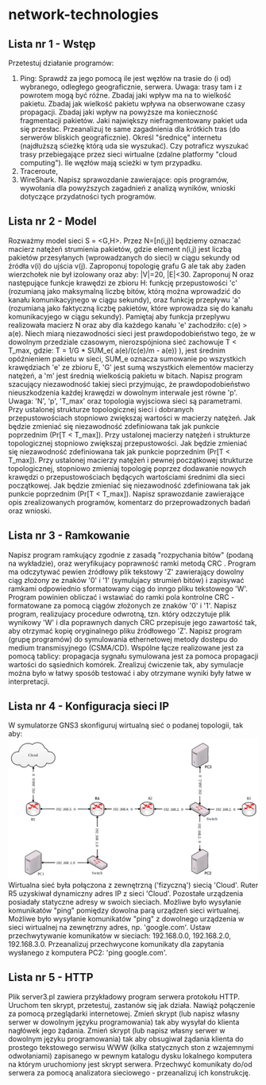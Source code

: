 # network-technologies

## Lista nr 1 - Wstęp

Przetestuj działanie programów:

1. Ping: Sprawdź za jego pomocą ile jest węzłów na trasie do (i od) wybranego, odległego geograficznie, serwera. Uwaga: trasy tam i z powrotem mogą być różne. Zbadaj jaki wpływ ma na to wielkość pakietu. Zbadaj jak wielkość pakietu wpływa na obserwowane czasy propagacji. Zbadaj jaki wpływ na powyższe ma konieczność fragmentacji pakietów. Jaki największy niefragmentowany pakiet uda się przesłac. Przeanalizuj te same zagadnienia dla krótkich tras (do serwerów bliskich geograficznie). Określ "średnicę" internetu (najdłuższą sćieżkę którą uda sie wyszukać). Czy potraficz wyszukać trasy przebiegające przez sieci wirtualne (zdalne platformy "cloud computing"). Ile węzłów mają scieżki w tym przypadku.
2. Traceroute,
3. WireShark.
Napisz sprawozdanie zawierające: opis programów, wywołania dla powyższych zagadnień z analizą wyników, wnioski dotyczące przydatności tych programów.

## Lista nr 2 - Model

Rozważmy model sieci S = <G,H>. Przez N=[n(i,j)] będziemy oznaczać macierz natężeń strumienia pakietów, gdzie element n(i,j) jest liczbą pakietów przesyłanych (wprowadzanych do sieci) w ciągu sekundy od źródła v(i) do ujścia v(j).
Zaproponuj topologię grafu G ale tak aby żaden wierzchołek nie był izolowany oraz aby: |V|=20, |E|<30. Zaproponuj N oraz następujące funkcje krawędzi ze zbioru H: funkcję przepustowości 'c' (rozumianą jako maksymalną liczbę bitów, którą można wprowadzić do kanału komunikacyjnego w ciągu sekundy), oraz funkcję przepływu 'a' (rozumianą jako faktyczną liczbę pakietów, które wprowadza się do kanału komunikacyjego w ciągu sekundy). Pamiętaj aby funkcja przeplywu realizowała macierz N oraz aby dla każdego kanału 'e' zachodziło: c(e) > a(e).
Niech miarą niezawodności sieci jest prawdopodobieństwo tego, że w dowolnym przedziale czasowym, nierozspójniona sieć zachowuje T < T_max, gdzie: T = 1/G * SUM_e( a(e)/(c(e)/m - a(e)) ), jest średnim opóźnieniem pakietu w sieci, SUM_e oznacza sumowanie po wszystkich krawędziach 'e' ze zbioru E, 'G' jest sumą wszystkich elementów macierzy natężeń, a 'm' jest średnią wielkością pakietu w bitach. Napisz program szacujący niezawodność takiej sieci przyjmując, że prawdopodobieństwo nieuszkodzenia każdej krawędzi w dowolnym interwale jest równe 'p'. Uwaga: 'N', 'p', 'T_max' oraz topologia wyjsciowa sieci są parametrami.
Przy ustalonej strukturze topologicznej sieci i dobranych przepustowościach stopniowo zwiększaj wartości w macierzy natężeń. Jak będzie zmieniać się niezawodność zdefiniowana tak jak punkcie poprzednim (Pr[T < T_max]).
Przy ustalonej macierzy natężeń i strukturze topologicznej stopniowo zwiększaj przepustowości. Jak będzie zmieniać się niezawodność zdefiniowana tak jak punkcie poprzednim (Pr[T < T_max]).
Przy ustalonej macierzy natężeń i pewnej początkowej strukturze topologicznej, stopniowo zmieniaj topologię poprzez dodawanie nowych krawędzi o przepustowościach będących wartościami średnimi dla sieci początkowej. Jak będzie zmieniać się niezawodność zdefiniowana tak jak punkcie poprzednim (Pr[T < T_max]).
Napisz sprawozdanie zawierające opis zrealizowanych programów, komentarz do przeprowadzonych badań oraz wnioski.

## Lista nr 3 - Ramkowanie

Napisz program ramkujący zgodnie z zasadą "rozpychania bitów" (podaną na wykładzie), oraz weryfikujacy poprawność ramki metodą CRC . Program ma odczytywać pewien źródłowy plik tekstowy 'Z' zawierający dowolny ciąg złożony ze znaków '0' i '1' (symulujacy strumień bitów) i zapisywać ramkami odpowiednio sformatowany ciąg do inngo pliku tekstowego 'W'. Program powinien obliczać i wstawiać do ramki pola kontrolne CRC - formatowane za pomocą ciągów złożonych ze znaków '0' i '1'. Napisz program, realizujacy procedure odwrotną, tzn. który odzczytuje plik wynikowy 'W' i dla poprawnych danych CRC przepisuje jego zawartość tak, aby otrzymać kopię oryginalnego pliku źródłowego 'Z'.
Napisz program (grupę programów) do symulowania ethernetowej metody dostepu do medium transmisyjnego (CSMA/CD). Wspólne łącze realizowane jest za pomocą tablicy: propagacja sygnału symulowana jest za pomoca propagacji wartości do sąsiednich komórek. Zrealizuj ćwiczenie tak, aby symulacje można było w łatwy sposób testować i aby otrzymane wyniki były łatwe w interpretacji.

## Lista nr 4 - Konfiguracja sieci IP

W symulatorze GNS3 skonfiguruj wirtualną sieć o podanej topologii, tak aby:
![network](./network.png)
Wirtualna sieć była połączona z zewnętrzną ('fizyczną') siecią 'Cloud'.
Ruter R5 uzyskiwał dynamiczny adres IP z sieci 'Cloud'.
Pozostałe urządzenia posiadały statyczne adresy w swoich sieciach.
Możliwe było wysyłanie komunikatów "ping" pomiędzy dowolna parą urządzeń sieci wirtualnej.
Możliwe było wysyłanie komunikatów "ping" z dowolnego urządzenia w sieci wirtualnej na zewnętrzny adres, np. 'google.com'.
Ustaw przechwytywanie komunikatów w sieciach: 192.168.0.0, 192.168.2.0, 192.168.3.0.
Przeanalizuj przechwycone komunikaty dla zapytania wysłanego z komputera PC2: 'ping google.com'.

## Lista nr 5 - HTTP

Plik server3.pl zawiera przykładowy program serwera protokołu HTTP.
Uruchom ten skrypt, przetestuj, zastanów się jak działa.
Nawiąż połączenie za pomocą przeglądarki internetowej.
Zmień skrypt (lub napisz własny serwer w dowolnym języku programowania) tak aby wysyłał do klienta nagłówek jego żądania.
Zmień skrypt (lub napisz własny serwer w dowolnym języku programowania) tak aby obsugiwał żądania klienta do prostego tekstowego serwisu WWW (kilka statycznych ston z wzajemnymi odwołaniami) zapisanego w pewnym katalogu dysku lokalnego komputera na którym uruchomiony jest skrypt serwera.
Przechwyć komunikaty do/od serwera za pomocą analizatora sieciowego - przeanalizuj ich konstrukcję.
